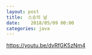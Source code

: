 ```yaml
---
layout: post
title:  스승의 날
date:    2018/05/09 00:00
categories: java
---
```


https://youtu.be/dvRfGK5zNm4
